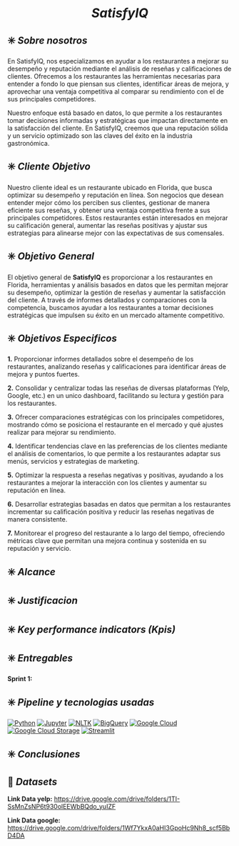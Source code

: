 ## <h1 align="center"><b><i>SatisfyIQ</i></b></h1> 

## :eight_spoked_asterisk: **_Sobre nosotros_**

En SatisfyIQ, nos especializamos en ayudar a los restaurantes a mejorar su desempeño y reputación mediante el análisis de reseñas y calificaciones de clientes. Ofrecemos a los restaurantes las herramientas necesarias para entender a fondo lo que piensan sus clientes, identificar áreas de mejora, y aprovechar una ventaja competitiva al comparar su rendimiento con el de sus principales competidores.

Nuestro enfoque está basado en datos, lo que permite a los restaurantes tomar decisiones informadas y estratégicas que impactan directamente en la satisfacción del cliente. En SatisfyIQ, creemos que una reputación sólida y un servicio optimizado son las claves del éxito en la industria gastronómica.

## :eight_spoked_asterisk: **_Cliente Objetivo_**

Nuestro cliente ideal es un restaurante ubicado en Florida, que busca optimizar su desempeño y reputación en línea. Son negocios que desean entender mejor cómo los perciben sus clientes, gestionar de manera eficiente sus reseñas, y obtener una ventaja competitiva frente a sus principales competidores. Estos restaurantes están interesados en mejorar su calificación general, aumentar las reseñas positivas y ajustar sus estrategias para alinearse mejor con las expectativas de sus comensales.

## :eight_spoked_asterisk: **_Objetivo General_**

El objetivo general de **SatisfyIQ** es proporcionar a los restaurantes en Florida, herramientas y análisis basados en datos que les permitan mejorar su desempeño, optimizar la gestión de reseñas y aumentar la satisfacción del cliente. A través de informes detallados y comparaciones con la competencia, buscamos ayudar a los restaurantes a tomar decisiones estratégicas que impulsen su éxito en un mercado altamente competitivo.

## :eight_spoked_asterisk: **_Objetivos Especificos_**

**1.** Proporcionar informes detallados sobre el desempeño de los restaurantes, analizando reseñas y calificaciones para identificar áreas de mejora y puntos fuertes.

**2.** Consolidar y centralizar todas las reseñas de diversas plataformas (Yelp, Google, etc.) en un unico dashboard, facilitando su lectura y gestión para los restaurantes.

**3.** Ofrecer comparaciones estratégicas con los principales competidores, mostrando cómo se posiciona el restaurante en el mercado y qué ajustes realizar para mejorar su rendimiento.

**4.** Identificar tendencias clave en las preferencias de los clientes mediante el análisis de comentarios, lo que permite a los restaurantes adaptar sus menús, servicios y estrategias de marketing.

**5.** Optimizar la respuesta a reseñas negativas y positivas, ayudando a los restaurantes a mejorar la interacción con los clientes y aumentar su reputación en línea.

**6.** Desarrollar estrategias basadas en datos que permitan a los restaurantes incrementar su calificación positiva y reducir las reseñas negativas de manera consistente.

**7.** Monitorear el progreso del restaurante a lo largo del tiempo, ofreciendo métricas clave que permitan una mejora continua y sostenida en su reputación y servicio.

## :eight_spoked_asterisk: **_Alcance_**

## :eight_spoked_asterisk: **_Justificacion_**

## :eight_spoked_asterisk: **_Key performance indicators (Kpis)_**

## :eight_spoked_asterisk: **_Entregables_**

**Sprint 1:**

## :eight_spoked_asterisk: **_Pipeline y tecnologias usadas_**

[![Python](https://img.shields.io/badge/Python-3776AB?style=for-the-badge&logo=python&logoColor=white)](https://www.python.org/)
[![Jupyter](https://img.shields.io/badge/Jupyter-F37626?style=for-the-badge&logo=jupyter&logoColor=white)](https://jupyter.org/)
[![NLTK](https://img.shields.io/badge/NLTK-009639?style=for-the-badge&logo=python&logoColor=white)](https://www.nltk.org/)
[![BigQuery](https://img.shields.io/badge/BigQuery-4285F4?style=for-the-badge&logo=google-cloud&logoColor=white)](https://cloud.google.com/bigquery)
[![Google Cloud](https://img.shields.io/badge/Google%20Cloud-4285F4?style=for-the-badge&logo=google-cloud&logoColor=white)](https://cloud.google.com/)
[![Google Cloud Storage](https://img.shields.io/badge/Google%20Cloud%20Storage-4285F4?style=for-the-badge&logo=google-cloud&logoColor=white)](https://cloud.google.com/storage)
[![Streamlit](https://img.shields.io/badge/Streamlit-FF4B4B?style=for-the-badge&logo=streamlit&logoColor=white)](https://streamlit.io/)

## :eight_spoked_asterisk: **_Conclusiones_**

## :green_book: **_Datasets_**

**Link Data yelp:** https://drive.google.com/drive/folders/1TI-SsMnZsNP6t930olEEWbBQdo_yuIZF

**Link Data google:** https://drive.google.com/drive/folders/1Wf7YkxA0aHI3GpoHc9Nh8_scf5BbD4DA
